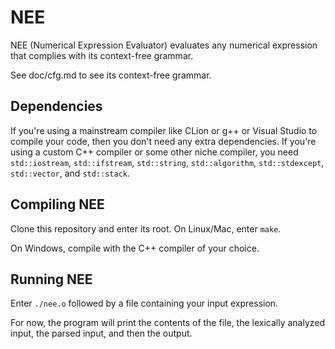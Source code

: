 # NEE
NEE (Numerical Expression Evaluator) evaluates any numerical expression that complies with its context-free grammar.

See doc/cfg.md to see its context-free grammar.

## Dependencies
If you're using a mainstream compiler like CLion or g++ or Visual Studio to compile your code, then you don't need any extra dependencies.
If you're using a custom C++ compiler or some other niche compiler, you need `std::iostream`, `std::ifstream`, `std::string`, `std::algorithm`, `std::stdexcept`, `std::vector`, and `std::stack`.

## Compiling NEE
Clone this repository and enter its root.
On Linux/Mac, enter `make`.

On Windows, compile with the C++ compiler of your choice.

## Running NEE

Enter `./nee.o` followed by a file containing your input expression.

For now, the program will print the contents of the file, the lexically analyzed input, the parsed input, and then the output.